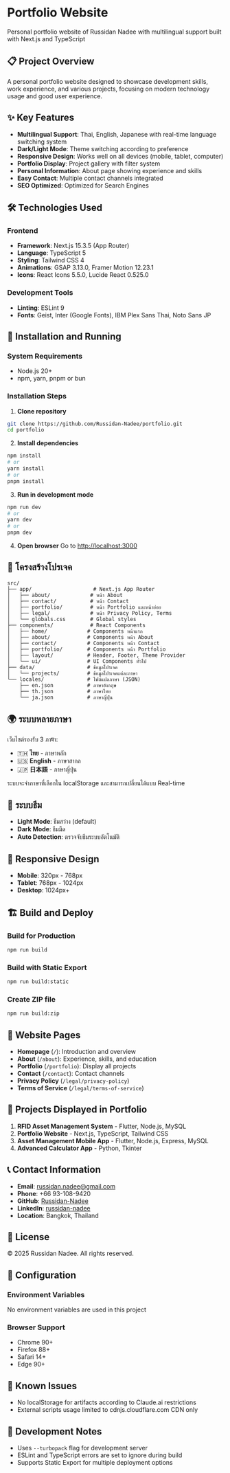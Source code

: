 # Portfolio Website

Personal portfolio website of Russidan Nadee with multilingual support built with Next.js and TypeScript

## 📋 Project Overview

A personal portfolio website designed to showcase development skills, work experience, and various projects, focusing on modern technology usage and good user experience.

## ✨ Key Features

- **Multilingual Support**: Thai, English, Japanese with real-time language switching system
- **Dark/Light Mode**: Theme switching according to preference
- **Responsive Design**: Works well on all devices (mobile, tablet, computer)
- **Portfolio Display**: Project gallery with filter system
- **Personal Information**: About page showing experience and skills
- **Easy Contact**: Multiple contact channels integrated
- **SEO Optimized**: Optimized for Search Engines

## 🛠 Technologies Used

### Frontend
- **Framework**: Next.js 15.3.5 (App Router)
- **Language**: TypeScript 5
- **Styling**: Tailwind CSS 4
- **Animations**: GSAP 3.13.0, Framer Motion 12.23.1
- **Icons**: React Icons 5.5.0, Lucide React 0.525.0

### Development Tools
- **Linting**: ESLint 9
- **Fonts**: Geist, Inter (Google Fonts), IBM Plex Sans Thai, Noto Sans JP

## 🚀 Installation and Running

### System Requirements
- Node.js 20+ 
- npm, yarn, pnpm or bun

### Installation Steps

1. **Clone repository**
```bash
git clone https://github.com/Russidan-Nadee/portfolio.git
cd portfolio
```

2. **Install dependencies**
```bash
npm install
# or
yarn install
# or
pnpm install
```

3. **Run in development mode**
```bash
npm run dev
# or
yarn dev
# or
pnpm dev
```

4. **Open browser**
Go to [http://localhost:3000](http://localhost:3000)

## 📁 โครงสร้างโปรเจค

```
src/
├── app/                    # Next.js App Router
│   ├── about/             # หน้า About
│   ├── contact/           # หน้า Contact  
│   ├── portfolio/         # หน้า Portfolio และหน้าย่อย
│   ├── legal/             # หน้า Privacy Policy, Terms
│   └── globals.css        # Global styles
├── components/            # React Components
│   ├── home/             # Components หน้าแรก
│   ├── about/            # Components หน้า About
│   ├── contact/          # Components หน้า Contact
│   ├── portfolio/        # Components หน้า Portfolio
│   ├── layout/           # Header, Footer, Theme Provider
│   └── ui/               # UI Components ทั่วไป
├── data/                 # ข้อมูลโปรเจค
│   └── projects/         # ข้อมูลโปรเจคแต่ละภาษา
└── locales/              # ไฟล์แปลภาษา (JSON)
    ├── en.json           # ภาษาอังกฤษ
    ├── th.json           # ภาษาไทย
    └── ja.json           # ภาษาญี่ปุ่น
```

## 🌍 ระบบหลายภาษา

เว็บไซต์รองรับ 3 ภาषา:
- 🇹🇭 **ไทย** - ภาษาหลัก
- 🇺🇸 **English** - ภาษาสากล  
- 🇯🇵 **日本語** - ภาษาญี่ปุ่น

ระบบจะจำภาษาที่เลือกใน localStorage และสามารถเปลี่ยนได้แบบ Real-time

## 🎨 ระบบธีม

- **Light Mode**: ธีมสว่าง (default)
- **Dark Mode**: ธีมมืด
- **Auto Detection**: ตรวจจับธีมระบบอัตโนมัติ

## 📱 Responsive Design

- **Mobile**: 320px - 768px
- **Tablet**: 768px - 1024px  
- **Desktop**: 1024px+

## 🏗 Build and Deploy

### Build for Production
```bash
npm run build
```

### Build with Static Export
```bash
npm run build:static
```

### Create ZIP file
```bash
npm run build:zip
```

## 📄 Website Pages

- **Homepage** (`/`): Introduction and overview
- **About** (`/about`): Experience, skills, and education
- **Portfolio** (`/portfolio`): Display all projects
- **Contact** (`/contact`): Contact channels
- **Privacy Policy** (`/legal/privacy-policy`)
- **Terms of Service** (`/legal/terms-of-service`)

## 🎯 Projects Displayed in Portfolio

1. **RFID Asset Management System** - Flutter, Node.js, MySQL
2. **Portfolio Website** - Next.js, TypeScript, Tailwind CSS  
3. **Asset Management Mobile App** - Flutter, Node.js, Express, MySQL
4. **Advanced Calculator App** - Python, Tkinter

## 📞 Contact Information

- **Email**: russidan.nadee@gmail.com
- **Phone**: +66 93-108-9420
- **GitHub**: [Russidan-Nadee](https://github.com/Russidan-Nadee)
- **LinkedIn**: [russidan-nadee](https://www.linkedin.com/in/russidan-nadee-1734a2352/)
- **Location**: Bangkok, Thailand

## 📜 License

© 2025 Russidan Nadee. All rights reserved.

## 🔧 Configuration

### Environment Variables
No environment variables are used in this project

### Browser Support
- Chrome 90+
- Firefox 88+
- Safari 14+
- Edge 90+

## 🐛 Known Issues

- No localStorage for artifacts according to Claude.ai restrictions
- External scripts usage limited to cdnjs.cloudflare.com CDN only

## 🚧 Development Notes

- Uses `--turbopack` flag for development server
- ESLint and TypeScript errors are set to ignore during build
- Supports Static Export for multiple deployment options
